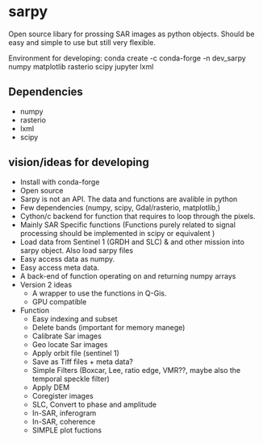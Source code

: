 # sarpy

Open source libary for prossing SAR images as python objects. Should be easy and simple to use but still very flexible.

Environment for developing: conda create -c conda-forge -n dev_sarpy numpy matplotlib rasterio scipy jupyter lxml

## Dependencies
* numpy
* rasterio
* lxml
* scipy

## vision/ideas for developing
* Install with conda-forge
* Open source
* Sarpy is not an API. The data and functions are avalible in python
* Few dependencies (numpy, scipy, Gdal/rasterio, matplotlib,)
* Cython/c backend for function that requires to loop through the pixels.
* Mainly SAR Specific functions (Functions purely related to signal processing should be implemented in scipy or equivalent )
* Load data from Sentinel 1 (GRDH and SLC) & and other mission into sarpy object. Also load sarpy files
 * Easy access data as numpy.
 * Easy access meta data.
* A back-end of function operating on and returning numpy arrays
* Version 2 ideas
  * A wrapper to use the functions in Q-Gis.
  * GPU compatible
* Function
  * Easy indexing and subset
  * Delete bands (important for memory manege)
  * Calibrate Sar images
  * Geo locate Sar images 
  * Apply orbit file (sentinel 1)
  * Save as Tiff files + meta data?
  * Simple Filters (Boxcar, Lee, ratio edge, VMR??, maybe also the temporal speckle filter)
  * Apply DEM
  * Coregister images
  * SLC, Convert to phase and amplitude
  * In-SAR, inferogram
  * In-SAR, coherence
  * SIMPLE plot fuctions
